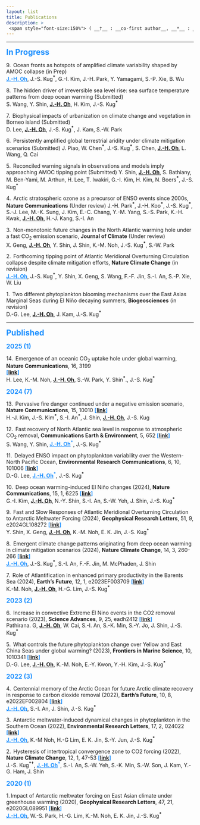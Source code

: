 ```yaml
---
layout: list
title: Publications
description: > 
 <span style="font-size:150%"> ( __†__ : __co-first author__, __*__ : __corresponding author__ )</span>  
--- 
```

<!--sitemap: false-->
---
 <span style="color: DodgerBlue; font-size:150%"> __In Progress__</span>  

9.  Ocean fronts as hotspots of amplified climate variability shaped by AMOC collapse (in Prep)  
<span style="color: DodgerBlue">__<U>J.-H. Oh</U>__</span>, J.-S. Kug<sup>__\*__</sup>, G.-I. Kim, J.-H. Park, Y. Yamagami, S.-P. Xie, B. Wu

8.  The hidden driver of irreversible sea level rise: sea surface temperature patterns from deep ocean warming (Submitted)  
S. Wang, Y. Shin, __<U>J.-H. Oh</U>__, H. Kim, J.-S. Kug<sup>__\*__</sup>

7.  Biophysical impacts of urbanization on climate change and vegetation in Borneo island (Submitted)  
D. Lee, __<U>J.-H. Oh</U>__, J.-S. Kug<sup>__\*__</sup>, J. Kam, S.-W. Park  

6.  Persistently amplified global terrestrial aridity under climate mitigation scenarios (Submitted) 
J. Piao, W. Chen<sup>__\*__</sup>, J.-S. Kug<sup>__\*__</sup>, S. Chen, __<U>J.-H. Oh</U>__, L. Wang, Q. Cai 

5.  Reconciled warning signals in observations and models imply approaching AMOC tipping point (Submitted) 
Y. Shin, __<U>J.-H. Oh</U>__, S. Bathiany, M. Ben-Yami, M. Arthun, H. Lee, T. Iwakiri, G.-I. Kim, H. Kim, N. Boers<sup>__\*__</sup>, J.-S. Kug<sup>__\*__</sup>

4.  Arctic stratospheric ozone as a precursor of ENSO events since 2000s, __Nature Communications__ (Under review) 
J.-H. Park<sup>__\*__</sup>, J.-H. Koo<sup>__\*__</sup>, J.-S. Kug<sup>__\*__</sup>, S.-J. Lee, M.-K. Sung, J. Kim, E.-C. Chang, Y.-M. Yang, S.-S. Park, K.-H. Kwak, __<U>J.-H. Oh</U>__, H.-J. Kang, S.-I. An

3.  Non-monotonic future changes in the North Atlantic warming hole under a fast CO<sub>2</sub> emission scenario, __Journal of Climate__ (Under review)  
X. Geng, __<U>J.-H. Oh</U>__, Y. Shin, J. Shin, K.-M. Noh, J.-S. Kug<sup>__\*__</sup>, S.-W. Park

2.  Forthcoming tipping point of Atlantic Meridional Overturning Circulation collapse despite climate mitigation efforts, __Nature Climate Change__ (in revision)  
<span style="color: DodgerBlue">__<U>J.-H. Oh</U>__</span>, J.-S. Kug<sup>__\*__</sup>, Y. Shin, X. Geng, S. Wang, F.-F. Jin, S.-I. An, S.-P. Xie, W. Liu

1.  Two different phytoplankton blooming mechanisms over the East Asias Marginal Seas during El Niño decaying summers, __Biogeosciences__ (in revision)  
D.-G. Lee, __<U>J.-H. Oh</U>__, J. Kam, J.-S. Kug<sup>__\*__</sup>

---
<span style="color: DodgerBlue; font-size:150%"> __Published__</span>  

<span style="color: DodgerBlue; font-size:120%"> __2025 (1)__</span>  

14.  Emergence of an oceanic CO<sub>2</sub> uptake hole under global warming, __Nature Communications__, 16, 3199  
<span style="color: DodgerBlue"> __[[link](https://www.nature.com/articles/s41467-025-57724-7)]__</span>   
H. Lee, K.-M. Noh, __<U>J.-H. Oh</U>__, S.-W. Park, Y. Shin<sup>__\*__</sup>., J.-S. Kug<sup>__\*__</sup>

<span style="color: DodgerBlue; font-size:120%"> __2024 (7)__</span>  

13.  Pervasive fire danger continued under a negative emission scenario, __Nature Communications__, 15, 10010 <span style="color: DodgerBlue"> __[[link](https://www.nature.com/articles/s41467-024-54339-2)]__</span>   
H.-J. Kim, J.-S. Kim<sup>__\*__</sup>, S.-I. An<sup>__\*__</sup>, J. Shin, __<U>J.-H. Oh</U>__, J.-S. Kug

12.  Fast recovery of North Atlantic sea level in response to atmospheric CO<sub>2</sub> removal,  __Communications Earth & Environment__, 5, 652  <span style="color: DodgerBlue"> __[[link](https://doi.org/10.1038/s43247-024-01835-4)]__</span>    
S. Wang, Y. Shin, <span style="color: DodgerBlue">__<U>J.-H. Oh</U>__<sup>__\*__</sup></span>, J.-S. Kug<sup>__\*__</sup>

11.  Delayed ENSO impact on phytoplankton variability over the Western-North Pacific Ocean,  __Environmental Research Communications__, 6, 10, 101006 <span style="color: DodgerBlue"> __[[link](https://doi.org/10.1088/2515-7620/ad8058)]__</span>    
D.-G. Lee, <span style="color: DodgerBlue">__<U>J.-H. Oh</U>__<sup>__\*__</sup></span>, J.-S. Kug<sup>__\*__</sup>

10.  Deep ocean warming-induced El Niño changes (2024), __Nature Communications__, 15, 1, 6225 <span style="color: DodgerBlue"> __[[link](https://www.nature.com/articles/s41467-024-50663-9)]__</span>    
G.-I. Kim, __<U>J.-H. Oh</U>__, N.-Y. Shin, S.-I. An, S.-W. Yeh, J. Shin, J.-S. Kug<sup>__\*__</sup>

9. 	Fast and Slow Responses of Atlantic Meridional Overturning Circulation to Antarctic Meltwater Forcing (2024), __Geophysical Research Letters__, 51, 9, e2024GL108272<span style="color: DodgerBlue"> __[[link](https://agupubs.onlinelibrary.wiley.com/doi/10.1029/2024GL108272)]__</span>    
Y. Shin, X. Geng, __<U>J.-H. Oh</U>__, K.-M. Noh, E. K. Jin, J.-S. Kug<sup>__\*__</sup> 

8.  Emergent climate change patterns originating from deep ocean warming in climate mitigation scenarios (2024), __Nature Climate Change__, 14, 3, 260-266 <span style="color: DodgerBlue"> __[[link](https://www.nature.com/articles/s41558-024-01928-0)]__</span>    
<span style="color: DodgerBlue">__<U>J.-H. Oh</U>__</span>, J.-S. Kug<sup>__\*__</sup>, S.-I. An, F.-F. Jin, M. McPhaden, J. Shin

7. 	Role of Atlantification in enhanced primary productivity in the Barents Sea (2024), __Earth’s Future__, 12, 1, e2023EF003709 <span style="color: DodgerBlue"> __[[link](https://agupubs.onlinelibrary.wiley.com/doi/10.1029/2023EF003709?af=R)]__</span>    
K.-M. Noh, __<U>J.-H. Oh</U>__, H.-G. Lim, J.-S. Kug<sup>__\*__</sup>

<span style="color: DodgerBlue; font-size:120%"> __2023 (2)__</span>  

6. 	Increase in convective Extreme El Nino events in the CO2 removal scenario (2023), __Science Advances__, 9, 25, eadh2412 <span style="color: DodgerBlue"> __[[link](https://www.science.org/doi/10.1126/sciadv.adh2412)]__</span>    
Pathirana. G, __<U>J.-H. Oh</U>__, W. Cai, S.-I. An, S.-K. Min, S.-Y. Jo, J. Shin, J.-S. Kug<sup>__\*__</sup>

5. 	What controls the future phytoplankton change over Yellow and East China Seas under global warming? (2023), __Frontiers in Marine Science__, 10, 1010341 <span style="color: DodgerBlue"> __[[link](https://www.frontiersin.org/journals/marine-science/articles/10.3389/fmars.2023.1010341/full)]__</span>    
D.-G. Lee, __<U>J.-H. Oh</U>__, K.-M. Noh, E.-Y. Kwon, Y.-H. Kim, J.-S. Kug<sup>__\*__</sup>

<span style="color: DodgerBlue; font-size:120%"> __2022 (3)__</span>

4. 	Centennial memory of the Arctic Ocean for future Arctic climate recovery in response to carbon dioxide removal (2022), __Earth’s Future__, 10, 8, e2022EF002804 <span style="color: DodgerBlue"> __[[link](https://agupubs.onlinelibrary.wiley.com/doi/full/10.1029/2022EF002804)]__</span>    
<span style="color: DodgerBlue">__<U>J.-H. Oh</U>__</span>, S.-I. An, J. Shin, J.-S. Kug<sup>__\*__</sup>

3.  Antarctic meltwater-induced dynamical changes in phytoplankton in the Southern Ocean (2022), __Environmental Research Letters__, 17, 2, 024022 <span style="color: DodgerBlue"> __[[link](https://iopscience.iop.org/article/10.1088/1748-9326/ac444e)]__</span>    
<span style="color: DodgerBlue">__<U>J.-H. Oh</U>__</span>, K.-M Noh, H.-G Lim, E. K. Jin, S.-Y. Jun, J.-S. Kug<sup>__\*__</sup>

2. 	Hysteresis of intertropical convergence zone to CO2 forcing (2022), __Nature Climate Change__, 12, 1, 47-53 <span style="color: DodgerBlue"> __[[link](https://www.nature.com/articles/s41558-021-01211-6)]__</span>    
J.-S. Kug<sup>__\*†__</sup>, <span style="color: DodgerBlue">__<U>J.-H. Oh</U>__<sup>__†__</sup></span>, S.-I. An, S.-W. Yeh, S.-K. Min, S.-W. Son, J. Kam, Y.-G. Ham, J. Shin

<span style="color: DodgerBlue; font-size:120%"> __2020 (1)__</span>  

1. Impact of Antarctic meltwater forcing on East Asian climate under greenhouse warming (2020), __Geophysical Research Letters__, 47, 21, e2020GL089951 <span style="color: DodgerBlue"> __[[link](https://agupubs.onlinelibrary.wiley.com/doi/full/10.1029/2020GL089951)]__</span>  
<span style="color: DodgerBlue">__<U>J.-H. Oh</U>__</span>, W.-S. Park, H.-G. Lim, K.-M. Noh, E. K. Jin, J.-S. Kug<sup>__\*__</sup>